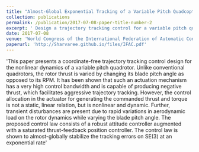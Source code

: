 ```yaml
---
title: "Almost-Global Exponential Tracking of a Variable Pitch Quadcopter on SE(3)"
collection: publications
permalink: /publication/2017-07-08-paper-title-number-2
excerpt: ' Design a trajectory tracking control for a variable pitch quadrotor. It is shown to almost globally stablize tracking error at an Exponential rate'
date: 2017-07-08
venue: 'World Congress of the International Federation of Automatic Control (IFAC), 2017'
paperurl: 'http://Sharvaree.github.io/files/IFAC.pdf'
---
```


'This paper presents a coordinate-free trajectory tracking control design for the
nonlinear dynamics of a variable pitch quadrotor. Unlike conventional quadrotors, the rotor
thrust is varied by changing its blade pitch angle as opposed to its RPM. It has been shown
that such an actuation mechanism has a very high control bandwidth and is capable of producing
negative thrust, which facilitates aggressive trajectory tracking. However, the control allocation
in the actuator for generating the commanded thrust and torque is not a static, linear relation,
but is nonlinear and dynamic. Further, transient disturbances are present due to rapid variations
in aerodynamic load on the rotor dynamics while varying the blade pitch angle. The proposed
control law consists of a robust attitude controller augmented with a saturated thrust-feedback
position controller. The control law is shown to almost-globally stabilize the tracking errors on
SE(3) at an exponential rate'